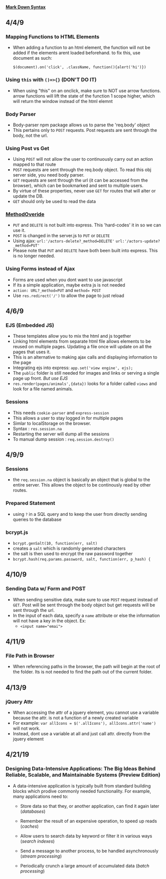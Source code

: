 #### [Mark Down Syntax](https://www.markdownguide.org/basic-syntax/#code)

## 4/4/9
### Mapping Functions to HTML Elements
- When adding a function to an html element, the function will not be added if the elements arent loaded beforehand. to fix this, use document as such:

    `$(document).on('click', .className, function(){alert('hi')})`

### Using `this` with `()=>{}` (DON'T DO IT)
- When using "this" on an onclick, make sure to NOT use arrow functions.  arrow functions will lift the state of the function 1 scope higher, which will return the window instead of the html elemnt

### Body Parser
- Body-parser npm package allows us to parse the 'req.body' object
- This pertains only to `POST` requests.  Post requests are sent through the body, not the url.

### Using Post vs Get
- Using `POST` will not allow the user to continuously carry out an action mapped to that route
- `POST` requests are sent through the req.body object.  To read this obj server side, you need body parser.
- `GET` requests are sent through the url (it can be accessed from the browser), which can be bookmarked and sent to multiple users.
- By virtue of these properties, never use `GET` for routes that will alter or update the DB.
- `GET` should only be used to read the data

### [MethodOveride](https://www.npmjs.com/package/method-override)
- `PUT` and `DELETE` is not built into express.  This 'hard-codes' it in so we can use it.
- `POST` is changed in the server.js to `PUT` or `DELETE`
- Using ajax: 
    `url:'/actors-delete?_method=DELETE'`
    `url:'/actors-update?_method=PUT'`
- Please note that `PUT` and `DELETE` have both been built into express.  This is no longer needed.

### Using Forms instead of Ajax
- Forms are used when you dont want to use javascript
- If its a simple application, maybe extra js is not needed
- `action: URL?_method=PUT` and `method= POST`
- Use `res.redirect('/')` to allow the page to just reload


## 4/6/9
### EJS (Embedded JS)
- These templates allow you to mix the html and js together
- Linking html elements from separate html file allows elements to be reused on multiple pages.  Updating a file once will update on all the pages that uses it.
- This is an alternative to making ajax calls and displaying information to the page
- Integrating ejs into express:
    `app.set('view engine', ejs);`
- The `public` folder is still needed for images and links or serving a single page up front.  *But use EJS*
- `res.render(pages/animals',{data})` looks for a folder called `views` and look for a file named animals.

### Sessions
- This needs `cookie-parser` and `express-session`
- This allows a user to stay logged in for multiple pages
- Simlar to localStorage on the browser. 
- Syntax : `res.session.na`
- Restarting the server will dump all the sessions
- To manual dump session :
    `req.session.destroy()`

## 4/9/9
### Sessions
- the `req.session.na` object is basically an object that is global to the entire server.  This allows the object to be continously read by other routes.

### Prepared Statement
- using `?` in a SQL query and to keep the user from directly sending queries to the database

### bcrypt.js
-   `bcrypt.genSalt(10, function(err, salt) `
- creates a `salt` which is randomly generated characters
- the salt is then used to encrypt the raw password together
- `bcrypt.hash(req.params.password, salt, function(err, p_hash) { `

## 4/10/9
### Sending Data w/ Form and POST
- When sending sensitive data, make sure to use `POST` request instead of `GET`.  Post will be sent through the body object but get requests will be sent through the url.
- In the input of each data, specify a `name` attribute or else the information will not have a key in the object. Ex:
    - `<input name="emai">`

## 4/11/9

### File Path in Browser
- When referencing paths in the browser, the path will begin at the root of the folder.  Its is not needed to find the path out of the current folder.

## 4/13/9
### jQuery Attr
- When accessing the attr of a jquery element, you cannot use a variable because the attr. is not a function of a newly created variable
- For example: `var allIcons = $('.allIcons'), allIcons.attr('name')` will not work.
- Instead, dont use a variable at all and just call attr. directly from the jquery element

## 4/21/19

### Designing Data-Intensive Applications: The Big Ideas Behind Reliable, Scalable, and Maintainable Systems (Preview Edition)

* A data-intensive application is typically built from standard building blocks which prodive commonly needed functionality.  For example, many applications need to:

    * Store data so that they, or another application,  can find it again later (*databases*)

    * Remember the result of an expensive operation, to speed up reads (*caches*)

    * Allow users to search data by keyword or filter it in various ways (*search indexes*)

    * Send a message to another process, to be handled asynchronously (*stream processing*)

    * Periodically crunch a large amount of accumulated data (*batch processing*)


